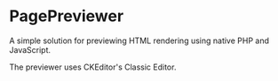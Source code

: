 # PagePreviewer
A simple solution for previewing HTML rendering using native PHP and JavaScript.

The previewer uses CKEditor's Classic Editor.
